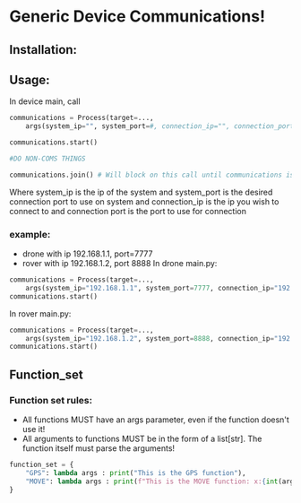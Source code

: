 # Generic Device Communications!

## Installation:

## Usage:
In device main, call

```python
communications = Process(target=...,
    args(system_ip="", system_port=#, connection_ip="", connection_port=#, function_set={}))

communications.start()

#DO NON-COMS THINGS

communications.join() # Will block on this call until communications is done. Call last

```

Where system_ip is the ip of the system and system_port is the desired connection port to use on system and
connection_ip is the ip you wish to connect to and connection port is the port to use for connection

### example:
* drone with ip 192.168.1.1, port=7777
* rover with ip 192.168.1.2, port 8888
In drone main.py:
```python
communications = Process(target=...,
    args(system_ip="192.168.1.1", system_port=7777, connection_ip="192.168.1.2", connection_port=8888, function_set={}))
communications.start()
```
In rover main.py:
```python
communications = Process(target=...,
    args(system_ip="192.168.1.2", system_port=8888, connection_ip="192.168.1.1", connection_port=7777, function_set={}))
communications.start()
```

## Function_set
### Function set rules:
* All functions MUST have an args parameter, even if the function doesn't use it!
* All arguments to functions MUST be in the form of a list[str]. The function itself must parse the arguments!
```python
function_set = {
    "GPS": lambda args : print("This is the GPS function"),
    "MOVE": lambda args : print(f"This is the MOVE function: x:{int(args[0])}, y:{int(args[1])}"),
}
```
